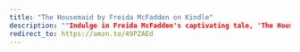 ```yaml
---
title: "The Housemaid by Freida McFadden on Kindle"
description: ""Indulge in Freida McFadden's captivating tale, 'The Housemaid,' now available on Kindle. Immerse yourself in a world of secrets, scandals, and unexpected twists as you follow the gripping journey of a housemaid navigating through the complexities of a wealthy household. Unveil the mysteries that lie behind closed doors – a compelling read at your fingertips!""
redirect_to: https://amzn.to/49PZAEd
---
```

